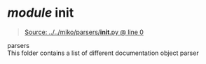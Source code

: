 # *module* **__init__**

> [Source: ../../miko/parsers/__init__.py @ line 0](../../miko/parsers/__init__.py#L0)

parsers  
This folder contains a list of different documentation object parser
